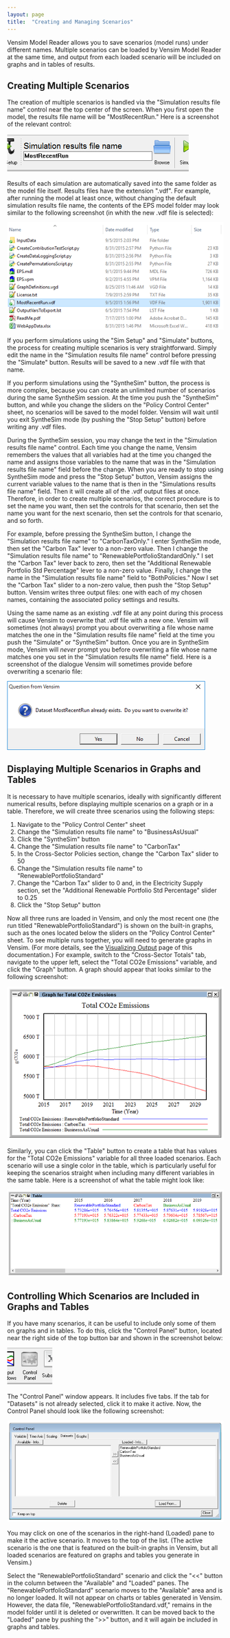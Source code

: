 ```yaml
---
layout: page
title:  "Creating and Managing Scenarios"
---
```


Vensim Model Reader allows you to save scenarios (model runs) under different names.  Multiple scenarios can be loaded by Vensim Model Reader at the same time, and output from each loaded scenario will be included on graphs and in tables of results.

## Creating Multiple Scenarios

The creation of multiple scenarios is handled via the "Simulation results file name" control near the top center of the screen.  When you first open the model, the results file name will be "MostRecentRun."  Here is a screenshot of the relevant control:

![Simulation results file name control](creating-and-managing-scenarios-FileNameControl.png)

Results of each simulation are automatically saved into the same folder as the model file itself.  Results files have the extension ".vdf".  For example, after running the model at least once, without changing the default simulation results file name, the contents of the EPS model folder may look similar to the following screenshot (in whith the new .vdf file is selected):

![Model folder contents after a model run](creating-and-managing-scenarios-FolderContents.png)

If you perform simulations using the "Sim Setup" and "Simulate" buttons, the process for creating multiple scenarios is very straightforward.  Simply edit the name in the "Simulation results file name" control before pressing the "Simulate" button.  Results will be saved to a new .vdf file with that name.

If you perform simulations using the "SyntheSim" button, the process is more complex, because you can create an unlimited number of scenarios during the same SyntheSim session.  At the time you push the "SyntheSim" button, and while you change the sliders on the "Policy Control Center" sheet, no scenarios will be saved to the model folder.  Vensim will wait until you exit SyntheSim mode (by pushing the "Stop Setup" button) before writing any .vdf files.

During the SyntheSim session, you may change the text in the "Simulation results file name" control.  Each time you change the name, Vensim remembers the values that all variables had at the time you changed the name and assigns those variables to the name that was in the "Simulation results file name" field before the change.  When you are ready to stop using SyntheSim mode and press the "Stop Setup" button, Vensim assigns the current variable values to the name that is then in the "Simulations results file name" field.  Then it will create all of the .vdf output files at once.  Therefore, in order to create multiple scenarios, the correct procedure is to set the name you want, then set the controls for that scenario, then set the name you want for the next scenario, then set the controls for that scenario, and so forth.

For example, before pressing the SyntheSim button, I change the "Simulation results file name" to "CarbonTaxOnly."  I enter SyntheSim mode, then set the "Carbon Tax" lever to a non-zero value.  Then I change the "Simulation results file name" to "RenewablePortfolioStandardOnly."  I set the "Carbon Tax" lever back to zero, then set the "Additional Renewable Portfolio Std Percentage" lever to a non-zero value.  Finally, I change the name in the "Simulation results file name" field to "BothPolicies."  Now I set the "Carbon Tax" slider to a non-zero value, then push the "Stop Setup" button.  Vensim writes three output files: one with each of my chosen names, containing the associated policy settings and results.

Using the same name as an existing .vdf file at any point during this process will cause Vensim to overwrite that .vdf file with a new one.  Vensim will sometimes (not always) prompt you about overwriting a file whose name matches the one in the "Simulation results file name" field at the time you push the "Simulate" or "SyntheSim" button.  Once you are in SyntheSim mode, Vensim will _never_ prompt you before overwriting a file whose name matches one you set in the "Simulation results file name" field.  Here is a screenshot of the dialogue Vensim will sometimes provide before overwriting a scenario file:

![Overwrite prompt dialogue box](creating-and-managing-scenarios-OverwritePrompt.png)

## Displaying Multiple Scenarios in Graphs and Tables

It is necessary to have multiple scenarios, ideally with significantly different numerical results, before displaying multiple scenarios on a graph or in a table.  Therefore, we will create three scenarios using the following steps:

1. Navigate to the "Policy Control Center" sheet
2. Change the "Simulation results file name" to "BusinessAsUsual"
3. Click the "SyntheSim" button
4. Change the "Simulation results file name" to "CarbonTax"
5. In the Cross-Sector Policies section, change the "Carbon Tax" slider to 50
6. Change the "Simulation results file name" to "RenewablePortfolioStandard"
7. Change the "Carbon Tax" slider to 0 and, in the Electricity Supply section, set the "Additional Renewable Portfolio Std Percentage" slider to 0.25
8. Click the "Stop Setup" button

Now all three runs are loaded in Vensim, and only the most recent one (the run titled "RenewablePortfolioStandard") is shown on the built-in graphs, such as the ones located below the sliders on the "Policy Control Center" sheet.  To see multiple runs together, you will need to generate graphs in Vensim.  (For more details, see the [Visualizing Output](visualizing-output.html) page of this documentation.)  For example, switch to the "Cross-Sector Totals" tab, navigate to the upper left, select the "Total CO2e Emissions" variable, and click the "Graph" button.  A graph should appear that looks similar to the following screenshot:

![three-variable CO2e graph](creating-and-managing-scenarios-ThreeVarGraph.png)

Similarly, you can click the "Table" button to create a table that has values for the "Total CO2e Emissions" variable for all three loaded scenarios.  Each scenario will use a single color in the table, which is particularly useful for keeping the scenarios straight when including many different variables in the same table.  Here is a screenshot of what the table might look like:

![three-variable CO2e table](creating-and-managing-scenarios-ThreeVarTable.png)

## Controlling Which Scenarios are Included in Graphs and Tables

If you have many scenarios, it can be useful to include only some of them on graphs and in tables.  To do this, click the "Control Panel" button, located near the right side of the top button bar and shown in the screenshot below:

![Control Panel button](creating-and-managing-scenarios-ControlPanelButton.png)

The "Control Panel" window appears.  It includes five tabs.  If the tab for "Datasets" is not already selected, click it to make it active.  Now, the Control Panel should look like the following screenshot:

![Datasets control](creating-and-managing-scenarios-Datasets.png)

You may click on one of the scenarios in the right-hand (Loaded) pane to make it the active scenario.  It moves to the top of the list.  (The active scenario is the one that is featured on the built-in graphs in Vensim, but all loaded scenarios are featured on graphs and tables you generate in Vensim.)

Select the "RenewablePortfolioStandard" scenario and click the "<<" button in the column between the "Available" and "Loaded" panes.  The "RenewablePortfolioStandard" scenario moves to the "Available" area and is no longer loaded.  It will not appear on charts or tables generated in Vensim.  However, the data file, "RenewablePortfolioStandard.vdf," remains in the model folder until it is deleted or overwritten.  It can be moved back to the "Loaded" pane by pushing the ">>" button, and it will again be included in graphs and tables.